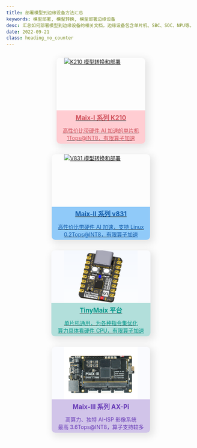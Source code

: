 ```yaml
---
title: 部署模型到边缘设备方法汇总
keywords: 模型部署, 模型转换, 模型部署边缘设备
desc: 汇总如何部署模型到边缘设备的相关文档，边缘设备包含单片机、SBC、SOC、NPU等。
date: 2022-09-21
class: heading_no_counter
---
```



<div id="deploy_items">
    <a href="./k210.html">
        <div class="card">
            <img src="/hardware/zh/maix/assets/dk_board/maix_duino/maixduino_0.png" alt="K210 模型转换和部署">
            <div class="card_info card_red">
                <h2>Maix-I 系列 K210</h2>
                <div class="brief">
                    <div>高性价比带硬件 AI 加速的单片机</div>
                    <div>1Tops@INT8，有限算子加速</div>
                </div>
            </div>
        </div>
    </a>
    <a href="./v831.html">
        <div class="card">
            <img src="/hardware/assets/maixII/m2dock.jpg" alt="V831 模型转换和部署">
            <div class="card_info card_blue">
                <h2>Maix-II 系列 v831</h2>
                <div class="brief">
                    <div>高性价比带硬件 AI 加速，支持 Linux</div>
                    <div>0.2Tops@INT8，有限算子加速</div>
                </div>
            </div>
        </div>
    </a>
    <a href="./tinymaix.html">
        <div class="card" style="background-color: #fafbfe">
            <img src="../../assets/m0_small.png" alt="TinyMaix 模型转换和部署">
            <div class="card_info card_green">
                <h2>TinyMaix 平台</h2>
                <div class="brief">
                    <div>单片机通用，为各种指令集优化</div>
                    <div>算力具体看硬件 CPU，有限算子加速</div>
                </div>
            </div>
        </div>
    </a>
    <a>
        <div class="card" style="background-color: #fafbfe">
            <img src="../../assets/maix-iii-small.png" alt="AX-Pi 模型转换和部署">
            <div class="card_info card_purple">
                <h2>Maix-III 系列 AX-Pi</h2>
                <div class="brief">
                    <div>高算力、独特 AI-ISP 影像系统</div>
                    <div>最高 3.6Tops@INT8，算子支持较多</div>
                </div>
            </div>
        </div>
    </a>
</div>

<style>
#deploy_items {
    display: flex;
    justify-content: space-evenly;
    flex-wrap: wrap;
    margin: 0 -10px;
}
#deploy_items a:hover {
    background-color: transparent;
}
#deploy_items > a {
    margin: 1em;
}
.card {
    display: flex;
    flex-direction: column;
    justify-content: space-between;
    align-items: center;
    box-shadow: 5px 6px 20px 4px  rgba(0, 0, 0, 0.1);
    border-radius: 0.6rem;
    transition: 0.4s;
}
.card:hover {
    box-shadow: 5px 6px 40px 4px  rgba(0, 0, 0, 0.1);
    scale: 1.05;
}
.card_info {
    display: flex;
    flex-direction: column;
    align-items: center;
    border-radius: 0 0 0.6rem 0.6rem;
}
.card img {
    height: 10em;
    width: 14em;
    object-fit: cover;
}
.card_info > h2 {
    font-size: 1.2em;
    margin: 0.2em;
    padding: 0.2em 1em;
}
.card_info > .brief {
    margin: 0.2em;
    padding: 0.2em 1em;
    display: flex;
    flex-direction: column;
    align-items: center;
}
.card_red {
    background-color: #ffcdd2;
    color: #cf4f5a;
}
.card_blue {
    background-color: #90caf9;
    color: #105aa9;
}
.card_green {
    background-color: #b2dfdb;
    color: #009688;
}
.card_purple {
    background-color: #d1c4e9;
    color: #673ab7;
}
</style>




